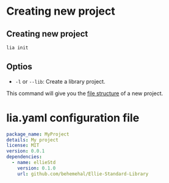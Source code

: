# Creating new project

## Creating new project

```sh
lia init
```

## Optios

* `-l` or `--lib`: Create a library project.

This command will give you the [file structure](./file_structure.md) of a new project.

# lia.yaml configuration file

```yaml
package_name: MyProject
details: My project
license: MIT
version: 0.0.1
dependencies:
  - name: ellieStd
    version: 0.1.0
    url: github.com/behemehal/Ellie-Standard-Library
```
